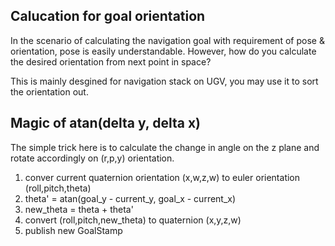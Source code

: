 ## Calucation for goal orientation
In the scenario of calculating the navigation goal with requirement of pose & orientation, pose is easily understandable. However, how do you calculate the desired orientation from next point in space?

This is mainly desgined for navigation stack on UGV, you may use it to sort the orientation out.

## Magic of atan(delta y, delta x)
The simple trick here is to calculate the change in angle on the z plane and rotate accordingly on (r,p,y) orientation.
1. conver current quaternion orientation (x,w,z,w) to euler orientation (roll,pitch,theta)
2. theta' = atan(goal_y - current_y, goal_x - current_x)
3. new_theta = theta + theta'
4. convert (roll,pitch,new_theta) to quaternion (x,y,z,w)
4. publish new GoalStamp